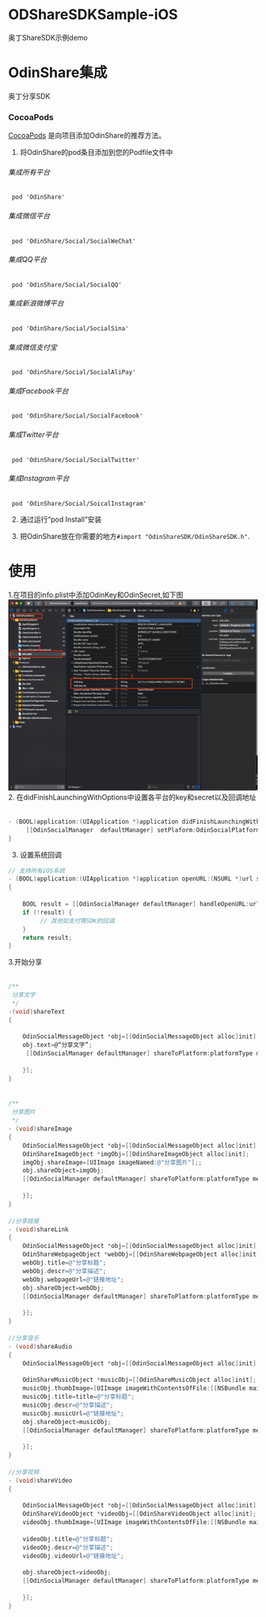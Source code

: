# ODShareSDKSample-iOS
奥丁ShareSDK示例demo
# OdinShare集成
奥丁分享SDK
### CocoaPods
[CocoaPods](http://cocoapods.org) 是向项目添加OdinShare的推荐方法。

1. 将OdinShare的pod条目添加到您的Podfile文件中
###### 集成所有平台
	 pod 'OdinShare'
###### 集成微信平台
	 pod 'OdinShare/Social/SocialWeChat'
###### 集成QQ平台
	 pod 'OdinShare/Social/SocialQQ'
###### 集成新浪微博平台
	 pod 'OdinShare/Social/SocialSina'
###### 集成微信支付宝
	 pod 'OdinShare/Social/SocialAliPay'
###### 集成Facebook平台
	 pod 'OdinShare/Social/SocialFacebook'
###### 集成Twitter平台
	 pod 'OdinShare/Social/SocialTwitter'
###### 集成Instagram平台
	 pod 'OdinShare/Social/SoicalInstagram'
	
2. 通过运行“pod Install”安装

3. 把OdinShare放在你需要的地方`#import "OdinShareSDK/OdinShareSDK.h"`.

# 使用
1.在项目的info.plist中添加OdinKey和OdinSecret,如下图
![avatar](https://github.com/odindata/OdinShare/blob/master/demo.png)
2. 在didFinishLaunchingWithOptions中设置各平台的key和secret以及回调地址
```objective-c

- (BOOL)application:(UIApplication *)application didFinishLaunchingWithOptions:(NSDictionary *)launchOptions {
	 [[OdinSocialManager  defaultManager] setPlaform:OdinSocialPlatformSubTypeWechatSession appKey:@"微信平台的key" appSecret:@"微信平台的secret" redirectURL:@“分享的回调地址”];
}
```

3. 设置系统回调
```objective-c
// 支持所有iOS系统
- (BOOL)application:(UIApplication *)application openURL:(NSURL *)url sourceApplication:(NSString *)sourceApplication annotation:(id)annotation
{
   
    BOOL result = [[OdinSocialManager defaultManager] handleOpenURL:url sourceApplication:sourceApplication annotation:annotation];
    if (!result) {
         // 其他如支付等SDK的回调
    }
    return result;
}
```
3.开始分享
```objective-c

/**
 分享文字
 */
-(void)shareText
{

    OdinSocialMessageObject *obj=[[OdinSocialMessageObject alloc]init];
    obj.text=@“分享文字”;
     [[OdinSocialManager defaultManager] shareToPlatform:platformType messageObject:obj currentViewController:self completion:^(id result, NSError *error) {
        
    }];
}


/**
 分享图片
 */
- (void)shareImage
{
    OdinSocialMessageObject *obj=[[OdinSocialMessageObject alloc]init];
    OdinShareImageObject *imgObj=[[OdinShareImageObject alloc]init]; 
    imgObj.shareImage=[UIImage imageNamed:@"分享图片"];;
    obj.shareObject=imgObj;
    [[OdinSocialManager defaultManager] shareToPlatform:platformType messageObject:obj currentViewController:self completion:^(id result, NSError *error) {
        
    }];
}

//分享链接
- (void)shareLink
{
    OdinSocialMessageObject *obj=[[OdinSocialMessageObject alloc]init];
    OdinShareWebpageObject *webObj=[[OdinShareWebpageObject alloc]init];
    webObj.title=@"分享标题";
    webObj.descr=@"分享描述";
    webObj.webpageUrl=@"链接地址";
    obj.shareObject=webObj;
    [[OdinSocialManager defaultManager] shareToPlatform:platformType messageObject:obj currentViewController:self completion:^(id result, NSError *error) {
        
    }];
}

//分享音乐
- (void)shareAudio
{
    OdinSocialMessageObject *obj=[[OdinSocialMessageObject alloc]init];
    
    OdinShareMusicObject *musicObj=[[OdinShareMusicObject alloc]init];
    musicObj.thumbImage=[UIImage imageWithContentsOfFile:[[NSBundle mainBundle] pathForResource:@"缩略图" ofType:@"jpg"]];
    musicObj.title=title=@"分享标题";
    musicObj.descr=@"分享描述";
    musicObj.musicUrl=@"链接地址";
    obj.shareObject=musicObj;
    [[OdinSocialManager defaultManager] shareToPlatform:platformType messageObject:obj currentViewController:self completion:^(id result, NSError *error) {
        
    }];
}

//分享视频
- (void)shareVideo
{
    
    OdinSocialMessageObject *obj=[[OdinSocialMessageObject alloc]init];
    OdinShareVideoObject *videoObj=[[OdinShareVideoObject alloc]init];
    videoObj.thumbImage=[UIImage imageWithContentsOfFile:[[NSBundle mainBundle] pathForResource:@"缩略图" ofType:@"jpg"]];

    videoObj.title=@"分享标题";
    videoObj.descr=@"分享描述";
    videoObj.videoUrl=@"链接地址";
    
    obj.shareObject=videoObj;
    [[OdinSocialManager defaultManager] shareToPlatform:platformType messageObject:obj currentViewController:self completion:^(id result, NSError *error) {
        
    }];
}
